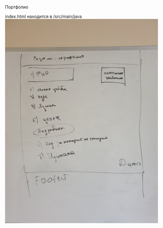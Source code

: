 Портфолио

index.html находится в /src/main/java
![Image alt](https://github.com/Joiner-dot/WebLab1/raw/master/photo.jpeg)
